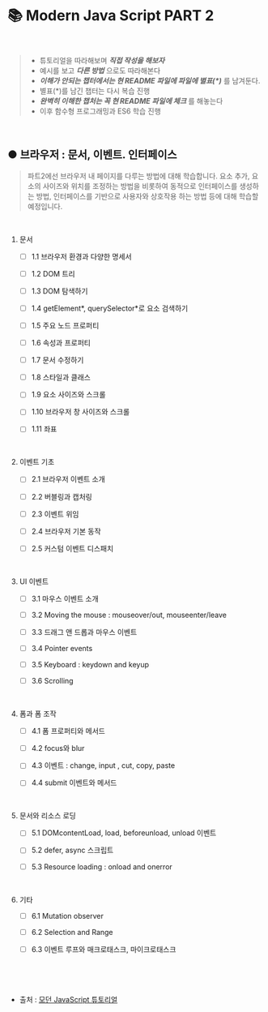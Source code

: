 # 📚 Modern Java Script PART 2

<br />

>   * 튜토리얼을 따라해보며 _**직접 작성을 해보자**_
>   * 예시를 보고 _**다른 방법**_ 으로도 따라해본다
>   * _**이해가 안되는 챕터에서는 현 README 파일에 파일에 별표(*)**_ 를 남겨둔다.
>   * 별표(*)를 남긴 챕터는 다시 복습 진행
>   * _**완벽히 이해한 챕처는 꼭 현 README 파일에 체크**_ 를 해놓는다
>   * 이후 함수형 프로그래밍과 ES6 학습 진행

<br />

## ● 브라우저 : 문서, 이벤트. 인터페이스

> 파트2에선 브라우저 내 페이지를 다루는 방법에 대해 학습합니다. 요소 추가, 요소의 사이즈와 위치를 조정하는 방법을 비롯하여 동적으로 인터페이스를 생성하는 방법, 인터페이스를 기반으로 사용자와 상호작용 하는 방법 등에 대해 학습할 예정입니다.

<br>

1. 문서

    * [ ] 1.1 브라우저 환경과 다양한 명세서
    * [ ] 1.2 DOM 트리
    * [ ] 1.3 DOM 탐색하기
    * [ ] 1.4 getElement*, querySelector*로 요소 검색하기
    * [ ] 1.5 주요 노드 프로퍼티
    * [ ] 1.6 속성과 프로퍼티
    * [ ] 1.7 문서 수정하기
    * [ ] 1.8 스타일과 클래스
    * [ ] 1.9 요소 사이즈와 스크롤
    * [ ] 1.10 브라우저 창 사이즈와 스크롤
    * [ ] 1.11 좌표
    

<br>

2. 이벤트 기초

    * [ ] 2.1 브라우저 이벤트 소개
    * [ ] 2.2 버블링과 캡처링
    * [ ] 2.3 이벤트 위임
    * [ ] 2.4 브라우저 기본 동작
    * [ ] 2.5 커스텀 이벤트 디스패치
        

<br>

3. UI 이벤트

    * [ ] 3.1 마우스 이벤트 소개
    * [ ] 3.2 Moving the mouse : mouseover/out, mouseenter/leave
    * [ ] 3.3 드래그 앤 드롭과 마우스 이벤트
    * [ ] 3.4 Pointer events
    * [ ] 3.5 Keyboard : keydown and keyup
    * [ ] 3.6 Scrolling
    

<br>

4. 폼과 폼 조작

    * [ ] 4.1 폼 프로퍼티와 메서드
    * [ ] 4.2 focus와 blur
    * [ ] 4.3 이벤트 : change, input , cut, copy, paste
    * [ ] 4.4 submit 이벤트와 메서드
    

<br>

5. 문서와 리소스 로딩

    * [ ] 5.1 DOMcontentLoad, load, beforeunload, unload 이벤트 
    * [ ] 5.2 defer, async 스크립트
    * [ ] 5.3 Resource loading : onload and onerror


<br>

6. 기타

    * [ ] 6.1 Mutation observer
    * [ ] 6.2 Selection and Range
    * [ ] 6.3 이벤트 루프와 매크로태스크, 마이크로태스크




<br>
<br>
<br>

- 출처 :  [모던 JavaScript 튜토리얼](https://ko.javascript.info/)